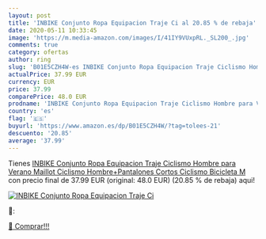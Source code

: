 ```yaml
---
layout: post
title: 'INBIKE Conjunto Ropa Equipacion Traje Ci al 20.85 % de rebaja'
date: 2020-05-11 10:33:45
image: 'https://m.media-amazon.com/images/I/41IY9VUxpRL._SL200_.jpg'
comments: true
category: ofertas
author: ring
slug: 'B01E5CZH4W-es INBIKE Conjunto Ropa Equipacion Traje Ciclismo Hombre para Verano  Maillot Ciclismo Hombre+Pantalones Cortos Ciclismo Bicicleta  M '
actualPrice: 37.99 EUR
currency: EUR
price: 37.99
comparePrice: 48.0 EUR
prodname: 'INBIKE Conjunto Ropa Equipacion Traje Ciclismo Hombre para Verano  Maillot Ciclismo Hombre+Pantalones Cortos Ciclismo Bicicleta  M '
country: 'es'
flag: '🇪🇸'
buyurl: 'https://www.amazon.es/dp/B01E5CZH4W/?tag=tolees-21'
descuento: '20.85'
average: '37.99'
---
```


Tienes [INBIKE Conjunto Ropa Equipacion Traje Ciclismo Hombre para Verano  Maillot Ciclismo Hombre+Pantalones Cortos Ciclismo Bicicleta  M ](https://www.amazon.es/dp/B01E5CZH4W/?tag=tolees-21) con precio final de  37.99 EUR (original: 48.0 EUR) (20.85 %  de rebaja) aqui!

[![INBIKE Conjunto Ropa Equipacion Traje Ci](https://m.media-amazon.com/images/I/41IY9VUxpRL._SL200_.jpg)](https://www.amazon.es/dp/B01E5CZH4W/?tag=tolees-21)

🔎:


[🛒 Comprar!!!](https://www.amazon.es/dp/B01E5CZH4W/?tag=tolees-21)
